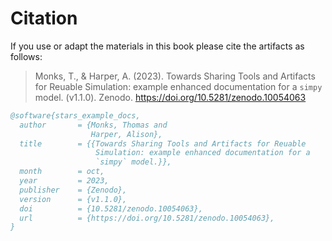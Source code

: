 # Citation

If you use or adapt the materials in this book please cite the artifacts as follows:

> Monks, T., & Harper, A. (2023). Towards Sharing Tools and Artifacts for Reuable Simulation: example enhanced documentation for a `simpy` model. (v1.1.0). Zenodo. https://doi.org/10.5281/zenodo.10054063

```bibtex
@software{stars_example_docs,
  author       = {Monks, Thomas and
                  Harper, Alison},
  title        = {{Towards Sharing Tools and Artifacts for Reuable 
                   Simulation: example enhanced documentation for a
                   `simpy` model.}},
  month        = oct,
  year         = 2023,
  publisher    = {Zenodo},
  version      = {v1.1.0},
  doi	       = {10.5281/zenodo.10054063},
  url	       = {https://doi.org/10.5281/zenodo.10054063},
}
```